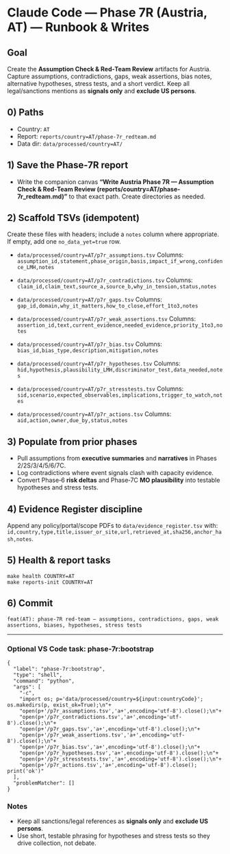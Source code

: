 # Claude Code — Phase 7R (Austria, AT) — Runbook & Writes

## Goal
Create the **Assumption Check & Red‑Team Review** artifacts for Austria. Capture assumptions, contradictions, gaps, weak assertions, bias notes, alternative hypotheses, stress tests, and a short verdict. Keep all legal/sanctions mentions as **signals only** and **exclude US persons**.

## 0) Paths
- Country: `AT`
- Report: `reports/country=AT/phase-7r_redteam.md`
- Data dir: `data/processed/country=AT/`

## 1) Save the Phase‑7R report
- Write the companion canvas **“Write Austria Phase 7R — Assumption Check & Red‑Team Review (reports/country=AT/phase-7r_redteam.md)”** to that exact path. Create directories as needed.

## 2) Scaffold TSVs (idempotent)
Create these files with headers; include a `notes` column where appropriate. If empty, add one `no_data_yet=true` row.

- `data/processed/country=AT/p7r_assumptions.tsv`
  Columns: `assumption_id,statement,phase_origin,basis,impact_if_wrong,confidence_LMH,notes`

- `data/processed/country=AT/p7r_contradictions.tsv`
  Columns: `claim_id,claim_text,source_a,source_b,why_in_tension,status,notes`

- `data/processed/country=AT/p7r_gaps.tsv`
  Columns: `gap_id,domain,why_it_matters,how_to_close,effort_1to3,notes`

- `data/processed/country=AT/p7r_weak_assertions.tsv`
  Columns: `assertion_id,text,current_evidence,needed_evidence,priority_1to3,notes`

- `data/processed/country=AT/p7r_bias.tsv`
  Columns: `bias_id,bias_type,description,mitigation,notes`

- `data/processed/country=AT/p7r_hypotheses.tsv`
  Columns: `hid,hypothesis,plausibility_LMH,discriminator_test,data_needed,notes`

- `data/processed/country=AT/p7r_stresstests.tsv`
  Columns: `sid,scenario,expected_observables,implications,trigger_to_watch,notes`

- `data/processed/country=AT/p7r_actions.tsv`
  Columns: `aid,action,owner,due_by,status,notes`

## 3) Populate from prior phases
- Pull assumptions from **executive summaries** and **narratives** in Phases 2/2S/3/4/5/6/7C.
- Log contradictions where event signals clash with capacity evidence.
- Convert Phase‑6 **risk deltas** and Phase‑7C **MO plausibility** into testable hypotheses and stress tests.

## 4) Evidence Register discipline
Append any policy/portal/scope PDFs to `data/evidence_register.tsv` with:
`id,country,type,title,issuer_or_site,url,retrieved_at,sha256,anchor_hash,notes`.

## 5) Health & report tasks
```
make health COUNTRY=AT
make reports-init COUNTRY=AT
```

## 6) Commit
`feat(AT): phase‑7R red‑team — assumptions, contradictions, gaps, weak assertions, biases, hypotheses, stress tests`

---

### Optional VS Code task: phase‑7r:bootstrap
```jsonc
{
  "label": "phase-7r:bootstrap",
  "type": "shell",
  "command": "python",
  "args": [
    "-c",
    "import os; p='data/processed/country=${input:countryCode}'; os.makedirs(p, exist_ok=True);\n"+
    "open(p+'/p7r_assumptions.tsv','a+',encoding='utf-8').close();\n"+
    "open(p+'/p7r_contradictions.tsv','a+',encoding='utf-8').close();\n"+
    "open(p+'/p7r_gaps.tsv','a+',encoding='utf-8').close();\n"+
    "open(p+'/p7r_weak_assertions.tsv','a+',encoding='utf-8').close();\n"+
    "open(p+'/p7r_bias.tsv','a+',encoding='utf-8').close();\n"+
    "open(p+'/p7r_hypotheses.tsv','a+',encoding='utf-8').close();\n"+
    "open(p+'/p7r_stresstests.tsv','a+',encoding='utf-8').close();\n"+
    "open(p+'/p7r_actions.tsv','a+',encoding='utf-8').close(); print('ok')"
  ],
  "problemMatcher": []
}
```

### Notes
- Keep all sanctions/legal references as **signals only** and **exclude US persons**.
- Use short, testable phrasing for hypotheses and stress tests so they drive collection, not debate.
